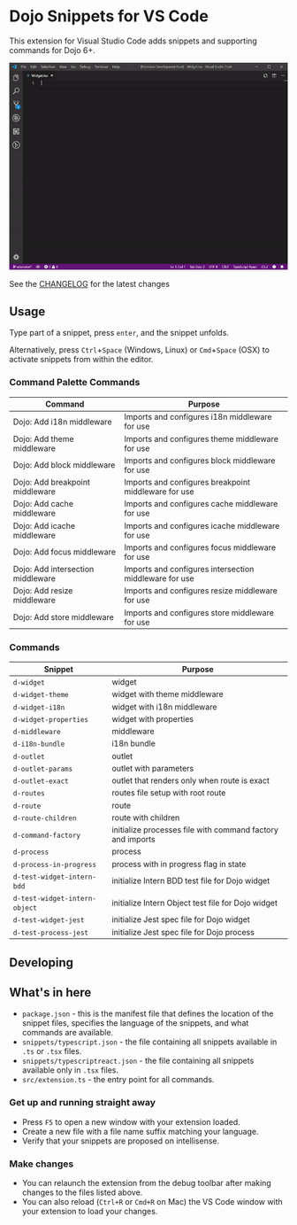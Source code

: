 # Dojo Snippets for VS Code

This extension for Visual Studio Code adds snippets and supporting commands for Dojo 6+.

![Use Extension](images/use-extension.gif)

See the [CHANGELOG](CHANGELOG.md) for the latest changes

## Usage

Type part of a snippet, press `enter`, and the snippet unfolds.

Alternatively, press `Ctrl`+`Space` (Windows, Linux) or `Cmd`+`Space` (OSX) to activate snippets from within the editor.

### Command Palette Commands

| Command                              | Purpose                                                   |
| -------------------------------------| --------------------------------------------------------- |
| Dojo: Add i18n middleware            | Imports and configures i18n middleware for use            |
| Dojo: Add theme middleware           | Imports and configures theme middleware for use           |
| Dojo: Add block middleware           | Imports and configures block middleware for use           |
| Dojo: Add breakpoint middleware      | Imports and configures breakpoint middleware for use      |
| Dojo: Add cache middleware           | Imports and configures cache middleware for use           |
| Dojo: Add icache middleware          | Imports and configures icache middleware for use          |
| Dojo: Add focus middleware           | Imports and configures focus middleware for use           |
| Dojo: Add intersection middleware    | Imports and configures intersection middleware for use    |
| Dojo: Add resize middleware          | Imports and configures resize middleware for use          |
| Dojo: Add store middleware           | Imports and configures store middleware for use           |

### Commands

| Snippet                      | Purpose                                                      |
| ---------------------------- | ------------------------------------------------------------ |
| `d-widget`                   | widget                                                       |
| `d-widget-theme`             | widget with theme middleware                                 |
| `d-widget-i18n`              | widget with i18n middleware                                  |
| `d-widget-properties`        | widget with properties                                       |
| `d-middleware`               | middleware                                                   |
| `d-i18n-bundle`              | i18n bundle                                                  |
| `d-outlet`                   | outlet                                                       |
| `d-outlet-params`            | outlet with parameters                                       |
| `d-outlet-exact`             | outlet that renders only when route is exact                 |
| `d-routes`                   | routes file setup with root route                            |
| `d-route`                    | route                                                        |
| `d-route-children`           | route with children                                          |
| `d-command-factory`          | initialize processes file with command factory and imports   |
| `d-process`                  | process                                                      |
| `d-process-in-progress`      | process with in progress flag in state                       |
| `d-test-widget-intern-bdd`   | initialize Intern BDD test file for Dojo widget              |
| `d-test-widget-intern-object`| initialize Intern Object test file for Dojo widget           |
| `d-test-widget-jest`         | initialize Jest spec file for Dojo widget                    |
| `d-test-process-jest`        | initialize Jest spec file for Dojo process                   |

## Developing

## What's in here

* `package.json` - this is the manifest file that defines the location of the snippet files, specifies the language of the snippets, and what commands are available.
* `snippets/typescript.json` - the file containing all snippets available in `.ts` or `.tsx` files.
* `snippets/typescriptreact.json` - the file containing all snippets available only in `.tsx` files.
* `src/extension.ts` - the entry point for all commands.

### Get up and running straight away

* Press `F5` to open a new window with your extension loaded.
* Create a new file with a file name suffix matching your language.
* Verify that your snippets are proposed on intellisense.

### Make changes

* You can relaunch the extension from the debug toolbar after making changes to the files listed above.
* You can also reload (`Ctrl+R` or `Cmd+R` on Mac) the VS Code window with your extension to load your changes.
